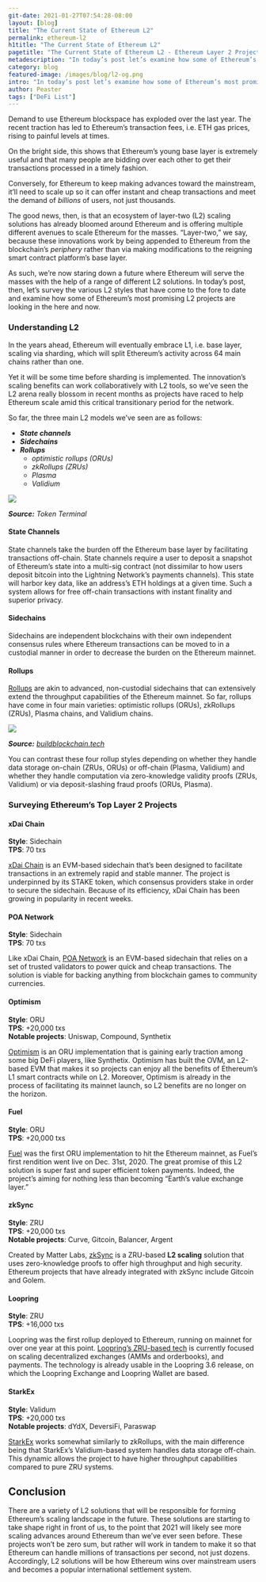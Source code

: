 ```yaml
---
git-date: 2021-01-27T07:54:28-08:00
layout: [blog]
title: "The Current State of Ethereum L2"
permalink: ethereum-l2
h1title: "The Current State of Ethereum L2"
pagetitle: "The Current State of Ethereum L2 - Ethereum Layer 2 Projects"
metadescription: "In today’s post let’s examine how some of Ethereum’s most promising L2 projects are looking in the here and now"
category: blog
featured-image: /images/blog/l2-og.png
intro: "In today’s post let’s examine how some of Ethereum’s most promising L2 projects are looking in the here and now"
author: Peaster
tags: ["DeFi List"]
---
```


Demand to use Ethereum blockspace has exploded over the last year. The recent traction has led to Ethereum’s transaction fees, i.e. ETH gas prices, rising to painful levels at times.

On the bright side, this shows that Ethereum’s young base layer is extremely useful and that many people are bidding over each other to get their transactions processed in a timely fashion.

Conversely, for Ethereum to keep making advances toward the mainstream, it’ll need to scale up so it can offer instant and cheap transactions and meet the demand of _billions_ of users, not just thousands.

The good news, then, is that an ecosystem of layer-two (L2) scaling solutions has already bloomed around Ethereum and is offering multiple different avenues to scale Ethereum for the masses. “Layer-two,” we say, because these innovations work by being appended to Ethereum from the blockchain’s _periphery_ rather than via making modifications to the reigning smart contract platform’s base layer.

As such, we’re now staring down a future where Ethereum will serve the masses with the help of a range of different L2 solutions. In today’s post, then, let’s survey the various L2 styles that have come to the fore to date and examine how some of Ethereum’s most promising L2 projects are looking in the here and now.

### Understanding L2

In the years ahead, Ethereum will eventually embrace L1, i.e. base layer, scaling via sharding, which will split Ethereum’s activity across 64 main chains rather than one.

Yet it will be some time before sharding is implemented. The innovation’s scaling benefits can work collaboratively with L2 tools, so we’ve seen the L2 arena really blossom in recent months as projects have raced to help Ethereum scale amid this critical transitionary period for the network.

So far, the three main L2 models we’ve seen are as follows:

- **_State channels_**
- **_Sidechains_**
- **_Rollups_**
  - _optimistic rollups (ORUs)_
  - _zkRollups (ZRUs)_
  - _Plasma_
  - _Validium_

![](/images/blog/the-current-state-of-ethereum-l2/image1.png)

_**Source:** Token Terminal_

#### State Channels

State channels take the burden off the Ethereum base layer by facilitating transactions off-chain. State channels require a user to deposit a snapshot of Ethereum’s state into a multi-sig contract (not dissimilar to how users deposit bitcoin into the Lightning Network’s payments channels). This state will harbor key data, like an address’s ETH holdings at a given time. Such a system allows for free off-chain transactions with instant finality and superior privacy.

#### Sidechains

Sidechains are independent blockchains with their own independent consensus rules where Ethereum transactions can be moved to in a custodial manner in order to decrease the burden on the Ethereum mainnet.

#### Rollups

[Rollups](https://vitalik.ca/general/2021/01/05/rollup.html) are akin to advanced, non-custodial sidechains that can extensively extend the throughput capabilities of the Ethereum mainnet. So far, rollups have come in four main varieties: optimistic rollups (ORUs), zkRollups (ZRUs), Plasma chains, and Validium chains.

![](/images/blog/the-current-state-of-ethereum-l2/image2.png)

_**Source:** [buildblockchain.tech](https://www.buildblockchain.tech/newsletter/issues/no-99-validium-and-the-layer-2-two-by-two)_

You can contrast these four rollup styles depending on whether they handle data storage on-chain (ZRUs, ORUs) or off-chain (Plasma, Validium) and whether they handle computation via zero-knowledge validity proofs (ZRUs, Validium) or via deposit-slashing fraud proofs (ORUs, Plasma).

### Surveying Ethereum’s Top Layer 2 Projects

#### xDai Chain

**Style**: Sidechain \
**TPS**: 70 txs

[xDai Chain](https://www.xdaichain.com/#:~:text=The%20xDai%20Chain%20is%20a,Proof%2Dof%2DStake%20consensus.) is an EVM-based sidechain that’s been designed to facilitate transactions in an extremely rapid and stable manner. The project is underpinned by its STAKE token, which consensus providers stake in order to secure the sidechain. Because of its efficiency, xDai Chain has been growing in popularity in recent weeks.

#### POA Network

**Style**: Sidechain \
**TPS**: 70 txs

Like xDai Chain, [POA Network](https://www.poa.network/) is an EVM-based sidechain that relies on a set of trusted validators to power quick and cheap transactions. The solution is viable for backing anything from blockchain games to community currencies.

#### Optimism

**Style**: ORU \
**TPS**: +20,000 txs \
**Notable projects**: Uniswap, Compound, Synthetix

[Optimism](https://optimism.io/) is an ORU implementation that is gaining early traction among some big DeFi players, like Synthetix. Optimism has built the OVM, an L2-based EVM that makes it so projects can enjoy all the benefits of Ethereum’s L1 smart contracts while on L2. Moreover, Optimism is already in the process of facilitating its mainnet launch, so L2 benefits are no longer on the horizon.

#### Fuel

**Style**: ORU \
**TPS**: +20,000 txs

[Fuel](https://fuel.sh/) was the first ORU implementation to hit the Ethereum mainnet, as Fuel’s first rendition went live on Dec. 31st, 2020. The great promise of this L2 solution is super fast and super efficient token payments. Indeed, the project’s aiming for nothing less than becoming “Earth’s value exchange layer.”

#### zkSync

**Style**: ZRU \
**TPS**: +20,000 txs \
**Notable projects**: Curve, Gitcoin, Balancer, Argent

Created by Matter Labs, [zkSync](https://medium.com/matter-labs/introducing-zk-sync-the-missing-link-to-mass-adoption-of-ethereum-14c9cea83f58) is a ZRU-based **L2 scaling** solution that uses zero-knowledge proofs to offer high throughput and high security. Ethereum projects that have already integrated with zkSync include Gitcoin and Golem.

#### Loopring

**Style**: ZRU \
**TPS**: +16,000 txs

Loopring was the first rollup deployed to Ethereum, running on mainnet for over one year at this point. [Loopring’s ZRU-based tech](https://loopring.org/#/protocol) is currently focused on scaling decentralized exchanges (AMMs and orderbooks), and payments. The technology is already usable in the Loopring 3.6 release, on which the Loopring Exchange and Loopring Wallet are based.

#### StarkEx

**Style**: Validum \
**TPS**: +20,000 txs \
**Notable projects**: dYdX, DeversiFi, Paraswap

[StarkEx](https://starkware.co/product/starkex/) works somewhat similarly to zkRollups, with the main difference being that StarkEx’s Validium-based system handles data storage off-chain. This dynamic allows the project to have higher throughput capabilities compared to pure ZRU systems.

## Conclusion

There are a variety of L2 solutions that will be responsible for forming Ethereum’s scaling landscape in the future. These solutions are starting to take shape right in front of us, to the point that 2021 will likely see more scaling advances around Ethereum than we’ve ever seen before. These projects won’t be zero sum, but rather will work in tandem to make it so that Ethereum can handle millions of transactions per second, not just dozens. Accordingly, L2 solutions will be how Ethereum wins over mainstream users and becomes a popular international settlement system.
